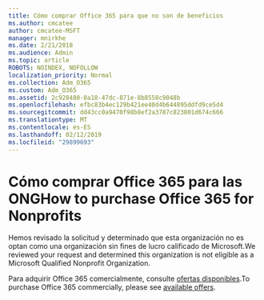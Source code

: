 ```yaml
---
title: Cómo comprar Office 365 para que no son de beneficios
ms.author: cmcatee
author: cmcatee-MSFT
manager: mnirkhe
ms.date: 2/21/2018
ms.audience: Admin
ms.topic: article
ROBOTS: NOINDEX, NOFOLLOW
localization_priority: Normal
ms.collection: Adm_O365
ms.custom: Adm_O365
ms.assetid: 2c928480-0a18-47dc-871e-8b8558c9048b
ms.openlocfilehash: efbc83b4ec129b421ee40d4b644895ddfd9ce5d4
ms.sourcegitcommit: dd43cc0a9470f98b8ef2a3787c823801d674c666
ms.translationtype: MT
ms.contentlocale: es-ES
ms.lasthandoff: 02/12/2019
ms.locfileid: "29899693"
---
```

# <a name="how-to-purchase-office-365-for-nonprofits"></a><span data-ttu-id="1ffe8-102">Cómo comprar Office 365 para las ONG</span><span class="sxs-lookup"><span data-stu-id="1ffe8-102">How to purchase Office 365 for Nonprofits</span></span>

<span data-ttu-id="1ffe8-103">Hemos revisado la solicitud y determinado que esta organización no es optan como una organización sin fines de lucro calificado de Microsoft.</span><span class="sxs-lookup"><span data-stu-id="1ffe8-103">We reviewed your request and determined this organization is not eligible as a Microsoft Qualified Nonprofit Organization.</span></span>
  
<span data-ttu-id="1ffe8-104">Para adquirir Office 365 comercialmente, consulte [ofertas disponibles](https://portal.office.com/AdminPortal/Home).</span><span class="sxs-lookup"><span data-stu-id="1ffe8-104">To purchase Office 365 commercially, please see [available offers](https://portal.office.com/AdminPortal/Home).</span></span>
  

